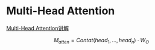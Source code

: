 # Multi-Head Attention

[Multi-Head Attention讲解](https://u5rpni.axshare.com)

$$
M_{atten} = Contat(head_1, ... , head_n) \cdot W_O
$$
